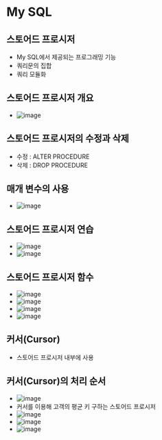 # My SQL
## 스토어드 프로시저
* My SQL에서 제공되는 프로그래밍 기능
* 쿼리문의 집합 
* 쿼리 모듈화
## 스토어드 프로시저 개요
* ![image](https://user-images.githubusercontent.com/120435947/217395880-e3540060-d196-4f1b-9531-e26113aed405.png)
## 스토어드 프로시저의 수정과 삭제 
* 수정 : ALTER PROCEDURE
* 삭제 : DROP PROCEDURE
## 매개 변수의 사용 
* ![image](https://user-images.githubusercontent.com/120435947/217396162-de0ed670-c079-471c-9611-3eb1ebec4bc6.png)
## 스토어드 프로시저 연습
* ![image](https://user-images.githubusercontent.com/120435947/217396252-a6d31eee-455e-44d0-ad0b-2072aeddd416.png)
* ![image](https://user-images.githubusercontent.com/120435947/217396394-cb599efb-8c45-4ac1-8576-2971672badc8.png)
## 스토어드 프로시저 함수
* ![image](https://user-images.githubusercontent.com/120435947/217396836-e0b6d54a-c368-4ef7-9a9b-80a26edb32aa.png)
* ![image](https://user-images.githubusercontent.com/120435947/217396681-bc8931ed-30dd-42c9-ab11-3826cdb66260.png)
* ![image](https://user-images.githubusercontent.com/120435947/217396755-7048bfad-8e66-467d-bacd-5ebce30bf514.png)
* ![image](https://user-images.githubusercontent.com/120435947/217396784-475804d7-bd00-4d80-9550-5d398d26d2bf.png)
## 커서(Cursor)
* 스토어드 프로시저 내부에 사용
## 커서(Cursor)의 처리 순서
* ![image](https://user-images.githubusercontent.com/120435947/217397026-e481da50-8ec4-41ff-b1b3-33f270a2cd5c.png)
* 커서를 이용해 고객의 평균 키 구하는 스토어드 프로시저
* ![image](https://user-images.githubusercontent.com/120435947/217397066-fe9aa24a-9332-468c-9765-1ca4f34bd807.png)
* ![image](https://user-images.githubusercontent.com/120435947/217397095-34b8c63c-8696-4ad4-9acd-231e945ddddd.png)
* ![image](https://user-images.githubusercontent.com/120435947/217397128-d17dd5d4-76a9-41d2-b9f7-dc5a964d2f97.png)
